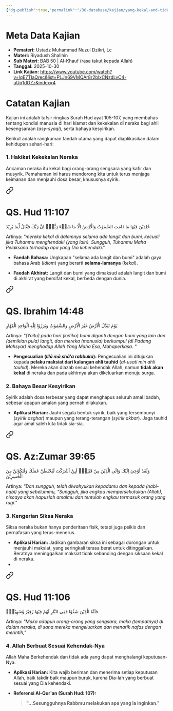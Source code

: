 ```yaml
---
{"dg-publish":true,"permalink":"/30-database/kajian/yang-kekal-and-tidak-kekal-di-neraka/","tags":["kajian"]}
---
```





# Meta Data Kajian 
<div><ul class="dataview list-view-ul"><li><span><strong>Pemateri:</strong> Ustadz Muhammad Nuzul Dzikri, Lc</span></li><li><span><strong>Materi:</strong> Riyadush Shalihin</span></li><li><span><strong>Sub Materi:</strong> BAB 50 | Al-Khauf (rasa takut kepada Allah)</span></li><li><span><strong>Tanggal:</strong> 2025-10-30</span></li><li><span><strong>Link Kajian:</strong> <a rel="noopener nofollow" class="external-link" href="https://www.youtube.com/watch?v=lqE7TIaQrec&amp;list=PLJn69VMQAr8r2blxCNzdLvC4-uUq1dOZz&amp;index=4" target="_blank">https://www.youtube.com/watch?v=lqE7TIaQrec&amp;list=PLJn69VMQAr8r2blxCNzdLvC4-uUq1dOZz&amp;index=4</a></span></li></ul></div>

# Catatan Kajian
Kajian ini adalah tafsir ringkas Surah Hud ayat 105-107, yang membahas tentang kondisi manusia di hari kiamat dan kekekalan di neraka bagi ahli kesengsaraan (_asy-syaqi_), serta bahaya kesyirikan.

Berikut adalah rangkuman faedah utama yang dapat diaplikasikan dalam kehidupan sehari-hari:

### 1. Hakikat Kekekalan Neraka

Ancaman neraka itu kekal bagi orang-orang sengsara yang kafir dan musyrik. Pemahaman ini harus mendorong kita untuk terus menjaga keimanan dan menjauhi dosa besar, khususnya syirik.

<div class="transclusion internal-embed is-loaded"><a class="markdown-embed-link" href="/30-database/al-quran/all-surah/#qs-hud-11-107" aria-label="Open link"><svg xmlns="http://www.w3.org/2000/svg" width="24" height="24" viewBox="0 0 24 24" fill="none" stroke="currentColor" stroke-width="2" stroke-linecap="round" stroke-linejoin="round" class="svg-icon lucide-link"><path d="M10 13a5 5 0 0 0 7.54.54l3-3a5 5 0 0 0-7.07-7.07l-1.72 1.71"></path><path d="M14 11a5 5 0 0 0-7.54-.54l-3 3a5 5 0 0 0 7.07 7.07l1.71-1.71"></path></svg></a><div class="markdown-embed">



# QS. Hud 11:107
خٰلِدِيْنَ فِيْهَا مَا دَامَتِ السَّمٰوٰتُ وَالْاَرْضُ اِلَّا مَا شَاۤءَ رَبُّكَۗ اِنَّ رَبَّكَ فَعَّالٌ لِّمَا يُرِيْدُ

Artinya: *"mereka kekal di dalamnya selama ada langit dan bumi, kecuali jika Tuhanmu menghendaki (yang lain). Sungguh, Tuhanmu Maha Pelaksana terhadap apa yang Dia kehendaki."*



</div></div>

- **Faedah Bahasa:** Ungkapan "selama ada langit dan bumi" adalah gaya bahasa Arab (_idiom_) yang berarti **selama-lamanya** (_kekal_).
        
- **Faedah Akhirat:** Langit dan bumi yang dimaksud adalah langit dan bumi di akhirat yang bersifat kekal, berbeda dengan dunia. 
<div class="transclusion internal-embed is-loaded"><a class="markdown-embed-link" href="/30-database/al-quran/all-surah/#qs-ibrahim-14-48" aria-label="Open link"><svg xmlns="http://www.w3.org/2000/svg" width="24" height="24" viewBox="0 0 24 24" fill="none" stroke="currentColor" stroke-width="2" stroke-linecap="round" stroke-linejoin="round" class="svg-icon lucide-link"><path d="M10 13a5 5 0 0 0 7.54.54l3-3a5 5 0 0 0-7.07-7.07l-1.72 1.71"></path><path d="M14 11a5 5 0 0 0-7.54-.54l-3 3a5 5 0 0 0 7.07 7.07l1.71-1.71"></path></svg></a><div class="markdown-embed">



# QS. Ibrahim 14:48
يَوْمَ تُبَدَّلُ الْاَرْضُ غَيْرَ الْاَرْضِ وَالسَّمٰوٰتُ وَبَرَزُوْا لِلّٰهِ الْوَاحِدِ الْقَهَّارِ 

Artinya: *"(Yaitu) pada hari (ketika) bumi diganti dengan bumi yang lain dan (demikian pula) langit, dan mereka (manusia) berkumpul (di Padang Mahsyar) menghadap Allah Yang Maha Esa, Mahaperkasa. "*



</div></div>

        
- **Pengecualian (_Illā mā shā'a rabbuka_):** Pengecualian ini ditujukan kepada **pelaku maksiat dari kalangan ahli tauhid** (_al-usatī min ahli tauhid_). Mereka akan diazab sesuai kehendak Allah, namun **tidak akan kekal** di neraka dan pada akhirnya akan dikeluarkan menuju surga.
        

### 2. Bahaya Besar Kesyirikan

Syirik adalah dosa terbesar yang dapat menghapus seluruh amal ibadah, sebesar apapun amalan yang pernah dilakukan.

- **Aplikasi Harian:** Jauhi segala bentuk syirik, baik yang tersembunyi (_syirik asghar_) maupun yang terang-terangan (_syirik akbar_). Jaga tauhid agar amal saleh kita tidak sia-sia.

<div class="transclusion internal-embed is-loaded"><a class="markdown-embed-link" href="/30-database/al-quran/all-surah/#qs-az-zumar-39-65" aria-label="Open link"><svg xmlns="http://www.w3.org/2000/svg" width="24" height="24" viewBox="0 0 24 24" fill="none" stroke="currentColor" stroke-width="2" stroke-linecap="round" stroke-linejoin="round" class="svg-icon lucide-link"><path d="M10 13a5 5 0 0 0 7.54.54l3-3a5 5 0 0 0-7.07-7.07l-1.72 1.71"></path><path d="M14 11a5 5 0 0 0-7.54-.54l-3 3a5 5 0 0 0 7.07 7.07l1.71-1.71"></path></svg></a><div class="markdown-embed">



# QS. Az:Zumar 39:65
وَلَقَدْ اُوْحِيَ اِلَيْكَ وَاِلَى الَّذِيْنَ مِنْ قَبْلِكَۚ  لَىِٕنْ اَشْرَكْتَ لَيَحْبَطَنَّ عَمَلُكَ وَلَتَكُوْنَنَّ مِنَ الْخٰسِرِيْنَ

Artinya: *"Dan sungguh, telah diwahyukan kepadamu dan kepada (nabi-nabi) yang sebelummu, “Sungguh, jika engkau mempersekutukan (Allah), niscaya akan hapuslah amalmu dan tentulah engkau termasuk orang yang rugi."*



</div></div>

    

### 3. Kengerian Siksa Neraka

Siksa neraka bukan hanya penderitaan fisik, tetapi juga psikis dan pernafasan yang terus-menerus.

- **Aplikasi Harian:** Jadikan gambaran siksa ini sebagai dorongan untuk menjauhi maksiat, yang seringkali terasa berat untuk ditinggalkan. Beratnya meninggalkan maksiat tidak sebanding dengan siksaan kekal di neraka.
- 
<div class="transclusion internal-embed is-loaded"><a class="markdown-embed-link" href="/30-database/al-quran/all-surah/#qs-hud-11-106" aria-label="Open link"><svg xmlns="http://www.w3.org/2000/svg" width="24" height="24" viewBox="0 0 24 24" fill="none" stroke="currentColor" stroke-width="2" stroke-linecap="round" stroke-linejoin="round" class="svg-icon lucide-link"><path d="M10 13a5 5 0 0 0 7.54.54l3-3a5 5 0 0 0-7.07-7.07l-1.72 1.71"></path><path d="M14 11a5 5 0 0 0-7.54-.54l-3 3a5 5 0 0 0 7.07 7.07l1.71-1.71"></path></svg></a><div class="markdown-embed">



# QS. Hud 11:106
فَاَمَّا الَّذِيْنَ شَقُوْا فَفِى النَّارِ لَهُمْ فِيْهَا زَفِيْرٌ وَّشَهِيْقٌۙ  

Artinya: *"Maka adapun orang-orang yang sengsara, maka (tempatnya) di dalam neraka, di sana mereka mengeluarkan dan menarik nafas dengan merintih,"*



</div></div>

        

### 4. Allah Berbuat Sesuai Kehendak-Nya

Allah Maha Berkehendak dan tidak ada yang dapat menghalangi keputusan-Nya.

- **Aplikasi Harian:** Kita wajib beriman dan menerima setiap keputusan Allah, baik takdir baik maupun buruk, karena Dia-lah yang berbuat sesuai yang Dia kehendaki.
    
- **Referensi Al-Qur'an (Surah Hud: 107):**
    
    > **"...Sesungguhnya Rabbmu melakukan apa yang ia inginkan."**
 
 